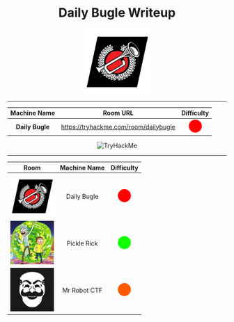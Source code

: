 <div align="center">

# Daily Bugle Writeup



<img src="../img/db.png" alt="TryHackMe Logo" width="150">

---

| Machine Name | Room URL | Difficulty |
| :--: | :--: | :--: |
| <b>Daily Bugle</b> | <a href="https://tryhackme.com/room/dailybugle">https://tryhackme.com/room/dailybugle</a> | <img src="../img/red.png" alt="Logo 1" width="30">

<img src="https://tryhackme-badges.s3.amazonaws.com/670.png" alt="TryHackMe">

---




| Room | Machine Name | Difficulty |
| :--: | :--: | :--: |
| <img src="img/db.png" alt="Logo 1" width="100"> | Daily Bugle | <img src="img/red.png" alt="Logo 1" width="30"> |
| <img src="img/pr.jpeg" alt="Logo 1" width="100"> | Pickle Rick | <img src="img/green.png" alt="Logo 1" width="30"> |
| <img src="img/mr.jpeg" alt="Logo 1" width="100"> | Mr Robot CTF | <img src="img/orange.png" alt="Logo 1" width="30"> |

</div>
